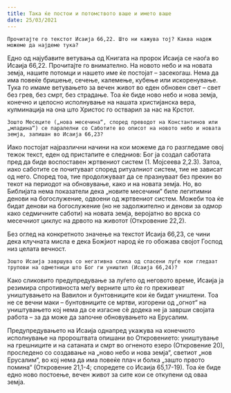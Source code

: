 ```yaml
---
title: Така ќе постои и потомството ваше и името ваше 
date: 25/03/2021
---
```


`Прочитајте го текстот Исаија 66,22. Што ни кажува тој? Каква надеж можеме да најдеме тука?`

Едно од најубавите ветувања од Книгата на пророк Исаија се наоѓа во Исаија 66,22. Прочитајте го внимателно. На новото небо и на новата земја, нашите потомци и нашето име ќе постојат – засекогаш. Нема да има повеќе бришење, сечење, калемење, кубење или искоренување. Тука го имаме ветувањето за вечен живот во еден обновен свет – свет без грев, без смрт, без страдање. Тоа ќе биде ново небо и нова земја, конечно и целосно исполнување на нашата христијанска вера, кулминација на она што Христос го остварил за нас на Крстот.

`Зошто Месеците („нова месечина“, според преводот на Константинов или „младина“) се паралелни со Саботите во описот на новото небо и новата земја, запишан во Исаија 66,23?`

Иако постојат најразлични начини на кои можеме да го разгледаме овој тежок текст, еден од пристапите е следниов: Бог ја создал саботата пред да биде воспоставен жртвениот систем (1. Мојсеева 2,2.3). Затоа, иако саботите се почитуваат според ритуалниот систем, тие не зависат од него. Според тоа, тие продолжуваат да се празнуваат без прекин во текот на периодот на обновување, како и на новата земја. Но, во Библијата нема показатели дека „новите месечини“ биле легитимни денови на богослужение, одвоени од жртвениот систем. Можеби тоа ќе бидат денови на богослужение (но не задолжително и денови за одмор како седмичните саботи) на новата земја, веројатно во врска со месечниот циклус на дрвото на животот (Откровение 22,2).

Без оглед на конкретното значење на текстот Исаија 66,23, се чини дека клучната мисла е дека Божјиот народ ќе го обожава својот Господ низ целата вечност.

`Зошто Исаија завршува со негативна слика од спасени луѓе кои гледаат трупови на одметници што Бог ги уништил (Исаија 66,24)?`

Како сликовито предупредување за луѓето од неговото време, Исаија ја резимира спротивноста меѓу верните што ќе го преживеат уништувањето на Вавилон и бунтовниците кои ќе бидат уништени. Тоа не се вечни маки – бунтовниците се мртви, изгорени од „огнот“ на уништувањето кој нема да се изгасне сè додека не ја заврши својата работа – за да може да започне обновувањето на Ерусалим.

Предупредувањето на Исаија однапред укажува на конечното исполнување на пророштвата опишани во Откровението: уништување на грешниците и на сатаната и смрт во огненото езеро (Откровение 20), проследено со создавање на „ново небо и нова земја“, светиот „нов Ерусалим“, во кој нема да има повеќе плач и болка „зашто првото помина“ (Откровение 21,1-4; споредете со Исаија 65,17-19). Тоа ќе биде едно ново постоење, вечен живот за сите кои се откупени од оваа земја.